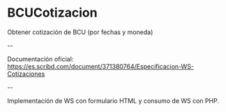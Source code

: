 # BCUCotizacion
Obtener cotización de BCU (por fechas y moneda)

-- 

Documentación oficial: https://es.scribd.com/document/371380764/Especificacion-WS-Cotizaciones

--

Implementación de WS con formulario HTML y consumo de WS con PHP.

